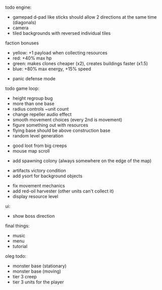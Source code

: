 todo engine:
- gamepad d-pad like sticks should allow 2 directions at the same time (diagonals)
- camera
- tiled backgrounds with reversed individual tiles

faction bonuses
* yellow: +1 payload when collecting resources
* red: +40% max hp
* green: makes clones cheaper (x2), creates buildings faster (x1.5)
* blue: +80% max energy, +15% speed

- panic defense mode

todo game loop:
+ height regroup bug
+ more than one base
+ radius controls ~unit count
+ change repeller audio effect
+ smooth movement choices (every 2nd is movement)
+ figure something out with resources
+ flying base should be above construction base
+ random level generation
- good loot from big creeps
- mouse map scroll
+ add spawning colony (always somewhere on the edge of the map)
- artifacts victory condition
- add ysort for background objects

+ fix movement mechanics
+ add red-oil harvester (other units can't collect it)
+ display resource level

ui:
- show boss direction

final things:
- music
- menu
- tutorial

oleg todo:
- monster base (stationary)
- monster base (moving)
- tier 3 creep
- tier 3 units for the player

